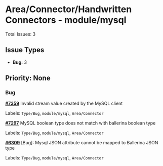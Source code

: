 # Area/Connector/Handwritten Connectors - module/mysql

Total Issues: 3

## Issue Types

- **Bug:** 3

## Priority: None

### Bug

**[#7359](https://github.com/ballerina-platform/ballerina-library/issues/7359)** Invalid stream value created by the MySQL client

Labels: `Type/Bug`, `module/mysql`, `Area/Connector`

**[#7297](https://github.com/ballerina-platform/ballerina-library/issues/7297)** MySQL boolean type does not match with ballerina boolean type

Labels: `Type/Bug`, `module/mysql`, `Area/Connector`

**[#6309](https://github.com/ballerina-platform/ballerina-library/issues/6309)** [Bug]: Mysql JSON attribute cannot be mapped to Ballerina JSON type 

Labels: `Type/Bug`, `module/mysql`, `Area/Connector`

